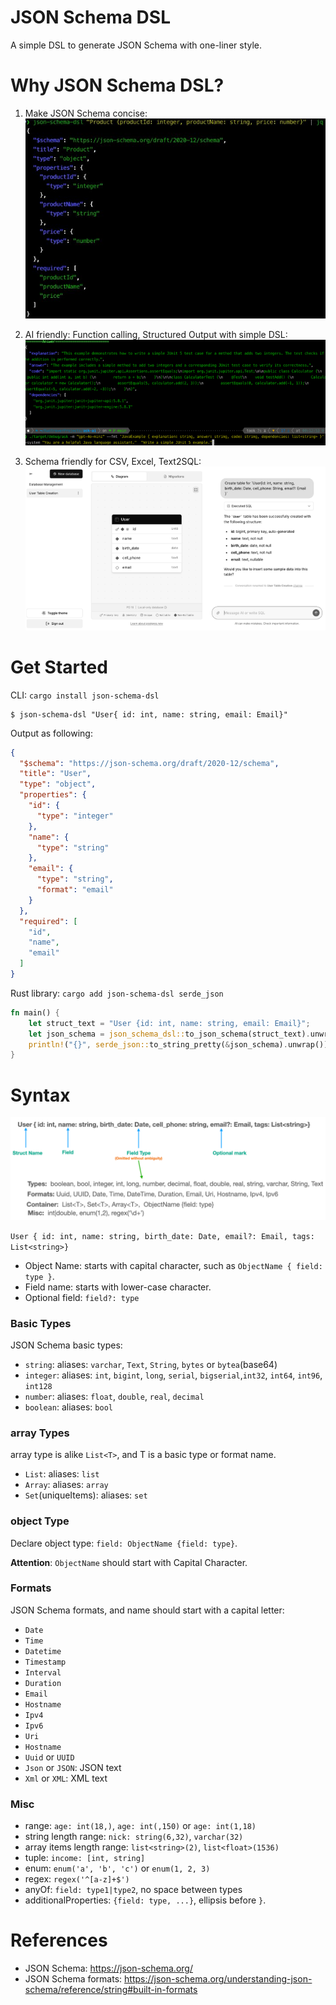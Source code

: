 JSON Schema DSL
==================

A simple DSL to generate JSON Schema with one-liner style.

# Why JSON Schema DSL?

1. Make JSON Schema concise:
   ![JSON Schema DSL CLI](docs/images/json-schema-dsl-cli.png)

2. AI friendly: Function calling, Structured Output with simple DSL:
   ![JSON Schema DSL CLI](docs/images/ai-structured-output.png)

3. Schema friendly for CSV, Excel, Text2SQL:
   ![JSON Schema DSL CLI](docs/images/json-schema-text2sql.png)

# Get Started

CLI: `cargo install json-schema-dsl`

```shell
$ json-schema-dsl "User{ id: int, name: string, email: Email}"
```

Output as following:

```json
{
  "$schema": "https://json-schema.org/draft/2020-12/schema",
  "title": "User",
  "type": "object",
  "properties": {
    "id": {
      "type": "integer"
    },
    "name": {
      "type": "string"
    },
    "email": {
      "type": "string",
      "format": "email"
    }
  },
  "required": [
    "id",
    "name",
    "email"
  ]
}
```

Rust library: `cargo add json-schema-dsl serde_json`

```rust
fn main() {
    let struct_text = "User {id: int, name: string, email: Email}";
    let json_schema = json_schema_dsl::to_json_schema(struct_text).unwrap();
    println!("{}", serde_json::to_string_pretty(&json_schema).unwrap());
}
```

# Syntax

![JSON Schema DSL](json-schema-dsl.png)

`User { id: int, name: string, birth_date: Date, email?: Email, tags: List<string>}`

- Object Name: starts with capital character, such as `ObjectName { field: type }`.
- Field name: starts with lower-case character.
- Optional field: `field?: type`

### Basic Types

JSON Schema basic types:

- `string`: aliases:  `varchar`, `Text`, `String`, `bytes` or `bytea`(base64)
- `integer`: aliases: `int`, `bigint`, `long`, `serial`, `bigserial`,`int32`, `int64`, `int96`, `int128`
- `number`: aliases: `float`, `double`, `real`, `decimal`
- `boolean`: aliases: `bool`

### array Types

array type is alike `List<T>`, and T is a basic type or format name.

- `List`: aliases: `list`
- `Array`: aliases: `array`
- `Set`(uniqueItems): aliases: `set`

### object Type

Declare object type: `field: ObjectName {field: type}`.

**Attention**: `ObjectName` should start with Capital Character.

### Formats

JSON Schema formats, and name should start with a capital letter:

- `Date`
- `Time`
- `Datetime`
- `Timestamp`
- `Interval`
- `Duration`
- `Email`
- `Hostname`
- `Ipv4`
- `Ipv6`
- `Uri`
- `Hostname`
- `Uuid` or `UUID`
- `Json` or `JSON`: JSON text
- `Xml` or `XML`: XML text

### Misc

- range: `age: int(18,)`, `age: int(,150)` or `age: int(1,18)`
- string length range: `nick: string(6,32)`, `varchar(32)`
- array items length range: `list<string>(2)`, `list<float>(1536)`
- tuple: `income: [int, string]`
- enum: `enum('a', 'b', 'c')` or `enum(1, 2, 3)`
- regex: `regex('^[a-z]+$')`
- anyOf: `field: type1|type2`, no space between types
- additionalProperties: `{field: type, ...}`, ellipsis before `}`.

# References

* JSON Schema: https://json-schema.org/
* JSON Schema formats: https://json-schema.org/understanding-json-schema/reference/string#built-in-formats
